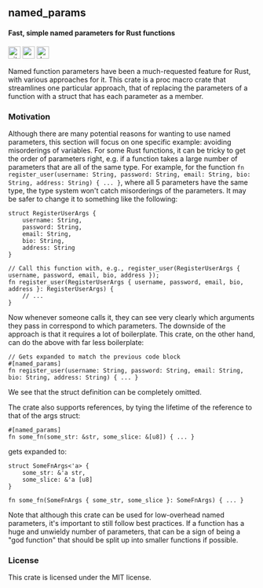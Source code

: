 ## named\_params

#### Fast, simple named parameters for Rust functions

<a href="https://github.com/michaeleisel/named_params"><img
    alt="github"
    src="https://img.shields.io/badge/github-michaeleisel/named_params-228b22?labelColor=555555&logo=github"
    height="25"
/></a>
<a href="https://crates.io/crates/named_params"><img
    alt="crates.io"
    src="https://img.shields.io/crates/v/named_params.svg?color=e37602&logo=rust"
    height="25"
/></a>
<a href="https://docs.rs/named_params/latest/named_params"><img
    alt="docs.rs"
    src="https://img.shields.io/badge/docs.rs-named_params-3b74d1?labelColor=555555&logo=docs.rs"
    height="25"
/></a>

Named function parameters have been a much-requested feature for Rust, with various approaches for it. This crate is a proc macro crate that streamlines one particular approach, that of replacing the parameters of a function with a struct that has each parameter as a member.

### Motivation

Although there are many potential reasons for wanting to use named parameters, this section will focus on one specific example: avoiding misorderings of variables. For some Rust functions, it can be tricky to get the order of parameters right, e.g. if a function takes a large number of parameters that are all of the same type. For example, for the function `fn register_user(username: String, password: String, email: String, bio: String, address: String) { ... }`, where all 5 parameters have the same type, the type system won't catch misorderings of the parameters. It may be safer to change it to something like the following:
```
struct RegisterUserArgs {
    username: String,
    password: String,
    email: String,
    bio: String,
    address: String
}

// Call this function with, e.g., register_user(RegisterUserArgs { username, password, email, bio, address });
fn register_user(RegisterUserArgs { username, password, email, bio, address }: RegisterUserArgs) {
    // ...
}
```

Now whenever someone calls it, they can see very clearly which arguments they pass in correspond to which parameters. The downside of the approach is that it requires a lot of boilerplate. This crate, on the other hand, can do the above with far less boilerplate:
```
// Gets expanded to match the previous code block
#[named_params]
fn register_user(username: String, password: String, email: String, bio: String, address: String) { ... }
```

We see that the struct definition can be completely omitted.

The crate also supports references, by tying the lifetime of the reference to that of the args struct:

```
#[named_params]
fn some_fn(some_str: &str, some_slice: &[u8]) { ... }
```
gets expanded to:
```
struct SomeFnArgs<'a> {
    some_str: &'a str,
    some_slice: &'a [u8]
}

fn some_fn(SomeFnArgs { some_str, some_slice }: SomeFnArgs) { ... }
```

Note that although this crate can be used for low-overhead named parameters, it's important to still follow best practices. If a function has a huge and unwieldy number of parameters, that can be a sign of being a "god function" that should be split up into smaller functions if possible.

### License

This crate is licensed under the MIT license.
